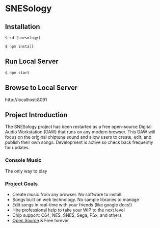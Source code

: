 # SNESology

## Installation
`$ cd [snesology]`

`$ npm install`

## Run Local Server
`$ npm start`

## Browse to Local Server
http://localhost:8091


## Project Introduction

The SNESology project has been restarted as a free open-source Digital Audio Workstation (DAW) that runs on any modern browser. 
This DAW will focus on the original chiptune sound and allow users to create, edit, and publish their own songs. 
Development is active so check back frequently for updates. 

### Console Music

The only way to play

### Project Goals

*   Create music from any browser. No software to install.
*   Songs built on web technology. No sample libraries to manage
*   Edit songs in real-time with your friends (like google docs!)
*   Hire professional help to take your WIP to the next level
*   Chip support: C64, NES, SNES, Sega, PSx, and others
*   [Open Source](https://github.com/clevertree/snesology/) & Free forever

